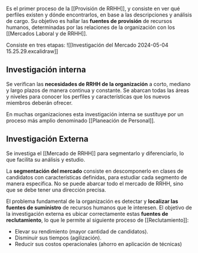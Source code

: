 Es el primer proceso de la [[Provisión de RRHH]], y consiste en ver qué perfiles existen y dónde encontrarlos, en base a las descripciones y análisis de cargo. Su objetivo es hallar las **fuentes de provisión** de recursos humanos, determinadas por las relaciones de la organización con los [[Mercados Laboral y de RRHH]].

Consiste en tres etapas:
![[Investigación del Mercado 2024-05-04 15.25.29.excalidraw]]

## Investigación interna

Se verifican las **necesidades de RRHH de la organización** a corto, mediano y largo plazos de manera continua y constante. Se abarcan todas las áreas y niveles para conocer los perfiles y características que los nuevos miembros deberán ofrecer.

En muchas organizaciones esta investigación interna se sustituye por un proceso más amplio denominado [[Planeación de Personal]].

## Investigación Externa

Se investiga el [[Mercado de RRHH]] para segmentarlo y diferenciarlo, lo que facilita su análisis y estudio.

La **segmentación del mercado** consiste en descomponerlo en clases de candidatos con características definidas, para estudiar cada segmento de manera específica. No se puede abarcar todo el mercado de RRHH, sino que se debe tener una dirección precisa.

El problema fundamental de la organización es detectar y **localizar las fuentes de suministro** de recursos humanos que le interesen. El objetivo de la investigación externa es ubicar correctamente estas **fuentes de reclutamiento**, lo que le permite al siguiente proceso de [[Reclutamiento]]:

- Elevar su rendimiento (mayor cantidad de candidatos).
- Disminuir sus tiempos (agilización).
- Reducir sus costos operacionales (ahorro en aplicación de técnicas)
